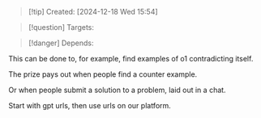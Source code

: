 
>[!tip] Created: [2024-12-18 Wed 15:54]

>[!question] Targets: 

>[!danger] Depends: 

This can be done to, for example, find examples of o1 contradicting itself.

The prize pays out when people find a counter example.

Or when people submit a solution to a problem, laid out in a chat.

Start with gpt urls, then use urls on our platform.